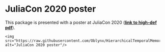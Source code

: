 # JuliaCon 2020 poster

This package is presented with a poster at JuliaCon 2020
([**link to high-def pdf**](https://raw.githubusercontent.com/Oblynx/HierarchicalTemporalMemory.jl/master/docs/src/assets/HTM.jl%20Poster%20JuliaCon%202020.pdf)).

```@raw html
<img src="https://raw.githubusercontent.com/Oblynx/HierarchicalTemporalMemory.jl/master/docs/src/assets/HTM.jl%20Poster%20JuliaCon%202020.png" alt="JuliaCon 2020 poster"/>
```
